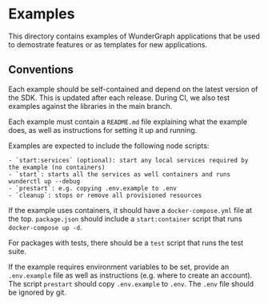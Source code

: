 # Examples

This directory contains examples of WunderGraph applications that be used
to demostrate features or as templates for new applications.

## Conventions

Each example should be self-contained and depend on the latest version of the SDK.
This is updated after each release. During CI, we also test examples against the
libraries in the main branch.

Each example must contain a `README.md` file explaining what the example does, as well as
instructions for setting it up and running.

Examples are expected to include the following node scripts:

    - `start:services` (optional): start any local services required by the example (no containers)
    - `start`: starts all the services as well containers and runs wunderctl up --debug
    - `prestart`: e.g. copying .env.example to .env
    - `cleanup`: stops or remove all provisioned resources

If the example uses containers, it should have a `docker-compose.yml` file at the top. `package.json` should
include a `start:container` script that runs `docker-compose up -d`.

For packages with tests, there should be a `test` script that runs the test suite.

If the example requires environment variables to be set, provide an `.env.example` file as well as
instructions (e.g. where to create an account). The script `prestart` should copy `.env.example` to `.env`. The `.env` file should be ignored by git.
